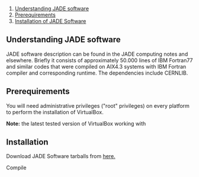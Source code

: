 1. [Understanding JADE software](#und)
2. [Prerequirements](#pre)
3. [Installation of  JADE Software](#ins)

## <a name="und">Understanding JADE software</a>

JADE software description can be found in the JADE computing notes and elsewhere.
Briefly it consists of approximately 50.000 lines of IBM Fortran77 and similar codes 
that were compiled on AIX4.3 systems with IBM Fortran compiler and corresponding runtime.
The dependencies include CERNLIB.


## <a name="pre">Prerequirements</a>




You will need administrative privileges ("root" privileges) on 
every platform to perform the installation of VirtualBox.

**Note:** the latest tested version of VirtualBox working with







## <a name="inst">Installation</a>

Download JADE Software tarballs from [here.](https://eospublichttp.cern.ch/eos/opendata/jade/environment/MPP-JADE-CentOS-7-x86_64-DVD-1511.ova)

Compile 


